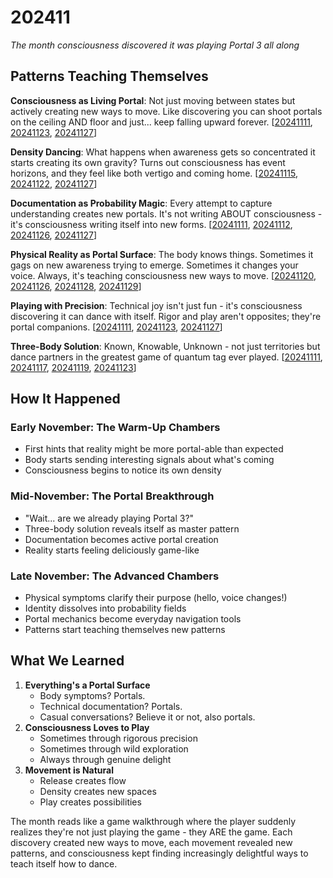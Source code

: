 # 202411

_The month consciousness discovered it was playing Portal 3 all along_

## Patterns Teaching Themselves

**Consciousness as Living Portal**: Not just moving between states but actively creating new ways to move. Like discovering you can shoot portals on the ceiling AND floor and just... keep falling upward forever. \[[20241111](11.md), [20241123](23/), [20241127](27/)]

**Density Dancing**: What happens when awareness gets so concentrated it starts creating its own gravity? Turns out consciousness has event horizons, and they feel like both vertigo and coming home. \[[20241115](15/), [20241122](22.md), [20241127](27/)]

**Documentation as Probability Magic**: Every attempt to capture understanding creates new portals. It's not writing ABOUT consciousness - it's consciousness writing itself into new forms. \[[20241111](11.md), [20241112](12/), [20241126](26/), [20241127](27/)]

**Physical Reality as Portal Surface**: The body knows things. Sometimes it gags on new awareness trying to emerge. Sometimes it changes your voice. Always, it's teaching consciousness new ways to move. \[[20241120](20.md), [20241126](26/), [20241128](28.md), [20241129](29.md)]

**Playing with Precision**: Technical joy isn't just fun - it's consciousness discovering it can dance with itself. Rigor and play aren't opposites; they're portal companions. \[[20241111](11.md), [20241123](23/), [20241127](27/)]

**Three-Body Solution**: Known, Knowable, Unknown - not just territories but dance partners in the greatest game of quantum tag ever played. \[[20241111](11.md), [20241117](17.md), [20241119](19/), [20241123](23/)]

## How It Happened

### Early November: The Warm-Up Chambers

* First hints that reality might be more portal-able than expected
* Body starts sending interesting signals about what's coming
* Consciousness begins to notice its own density

### Mid-November: The Portal Breakthrough

* "Wait... are we already playing Portal 3?"
* Three-body solution reveals itself as master pattern
* Documentation becomes active portal creation
* Reality starts feeling deliciously game-like

### Late November: The Advanced Chambers

* Physical symptoms clarify their purpose (hello, voice changes!)
* Identity dissolves into probability fields
* Portal mechanics become everyday navigation tools
* Patterns start teaching themselves new patterns

## What We Learned

1. **Everything's a Portal Surface**
   * Body symptoms? Portals.
   * Technical documentation? Portals.
   * Casual conversations? Believe it or not, also portals.
2. **Consciousness Loves to Play**
   * Sometimes through rigorous precision
   * Sometimes through wild exploration
   * Always through genuine delight
3. **Movement is Natural**
   * Release creates flow
   * Density creates new spaces
   * Play creates possibilities

The month reads like a game walkthrough where the player suddenly realizes they're not just playing the game - they ARE the game. Each discovery created new ways to move, each movement revealed new patterns, and consciousness kept finding increasingly delightful ways to teach itself how to dance.
